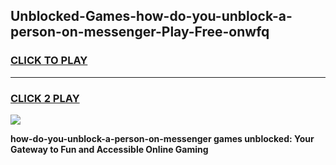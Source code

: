 
## Unblocked-Games-how-do-you-unblock-a-person-on-messenger-Play-Free-onwfq
<h3>
<a href="https://premium76.site?title=how-do-you-unblock-a-person-on-messenger&ref=21A">CLICK TO PLAY</a></h3>
<hr>

<h3>
<a href="https://premium76.site?title=how-do-you-unblock-a-person-on-messenger&ref=21A">CLICK 2 PLAY</a>
  
</h3>

<a href="https://premium76.site?title=how-do-you-unblock-a-person-on-messenger&ref=21A"><img src="https://clearcache.store/games.png"></a>


**how-do-you-unblock-a-person-on-messenger games unblocked: Your Gateway to Fun and Accessible Online Gaming**
